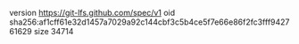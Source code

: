 version https://git-lfs.github.com/spec/v1
oid sha256:af1cff61e32d1457a7029a92c144cbf3c5b4ce5f7e66e86f2fc3fff942761629
size 34714
